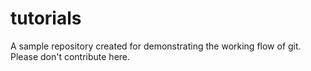 # tutorials
A sample repository created for demonstrating the working flow of git.
Please don't contribute here.

